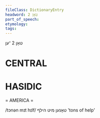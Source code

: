```yaml
---
fileClass: DictionaryEntry
headword: טאָן 2
part_of_speech: 
etymology: 
tags: 
---
```

טאָן 2
־ען

CENTRAL
========

HASIDIC
=======
= AMERICA = 

/tɔnən mɪt hɪlf/ טאָנען מיט הילף 'tons of help'